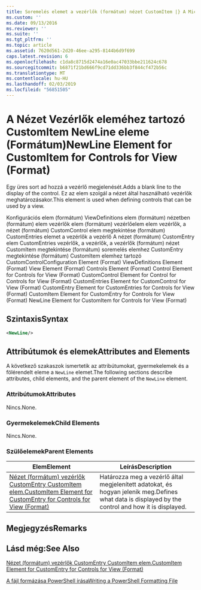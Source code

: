 ```yaml
---
title: Soremelés elemet a vezérlők (formátum) nézet CustomItem |} A Microsoft Docs
ms.custom: ''
ms.date: 09/13/2016
ms.reviewer: ''
ms.suite: ''
ms.tgt_pltfrm: ''
ms.topic: article
ms.assetid: 7620d561-2d20-46ee-a295-8144b6d9f699
caps.latest.revision: 6
ms.openlocfilehash: c1da8c8715d2474a16e0ac47033bbe211624c678
ms.sourcegitcommit: b6871f21bd666f9cd71dd336bb3f844cf472b56c
ms.translationtype: MT
ms.contentlocale: hu-HU
ms.lasthandoff: 02/03/2019
ms.locfileid: "56851505"
---
```

# <a name="newline-element-for-customitem-for-controls-for-view-format"></a><span data-ttu-id="e1f9c-102">A Nézet Vezérlők eleméhez tartozó CustomItem NewLine eleme (Formátum)</span><span class="sxs-lookup"><span data-stu-id="e1f9c-102">NewLine Element for CustomItem for Controls for View (Format)</span></span>

<span data-ttu-id="e1f9c-103">Egy üres sort ad hozzá a vezérlő megjelenését.</span><span class="sxs-lookup"><span data-stu-id="e1f9c-103">Adds a blank line to the display of the control.</span></span> <span data-ttu-id="e1f9c-104">Ez az elem szolgál a nézet által használható vezérlők meghatározásakor.</span><span class="sxs-lookup"><span data-stu-id="e1f9c-104">This element is used when defining controls that can be used by a view.</span></span>

<span data-ttu-id="e1f9c-105">Konfigurációs elem (formátum) ViewDefinitions elem (formátum) nézetben (formátum) elem vezérlők elem (formátum) vezérlőelem elem vezérlők, a nézet (formátum) CustomControl elem megtekintése (formátum) CustomEntries elemet a vezérlők a vezérlő A nézet (formátum) CustomEntry elem CustomEntries vezérlők, a vezérlők, a vezérlők (formátum) nézet CustomItem megtekintése (formátum) soremelés elemhez CustomEntry megtekintése (formátum) CustomItem elemhez tartozó CustomControl</span><span class="sxs-lookup"><span data-stu-id="e1f9c-105">Configuration Element (Format) ViewDefinitions Element (Format) View Element (Format) Controls Element (Format) Control Element for Controls for View (Format) CustomControl Element for Control for Controls for View (Format) CustomEntries Element for CustomControl for View (Format) CustomEntry Element for CustomEntries for Controls for View (Format) CustomItem Element for CustomEntry for Controls for View (Format) NewLine Element for CustomItem for Controls for View (Format)</span></span>

## <a name="syntax"></a><span data-ttu-id="e1f9c-106">Szintaxis</span><span class="sxs-lookup"><span data-stu-id="e1f9c-106">Syntax</span></span>

```xml
<NewLine/>
```

## <a name="attributes-and-elements"></a><span data-ttu-id="e1f9c-107">Attribútumok és elemek</span><span class="sxs-lookup"><span data-stu-id="e1f9c-107">Attributes and Elements</span></span>

<span data-ttu-id="e1f9c-108">A következő szakaszok ismertetik az attribútumokat, gyermekelemek és a fölérendelt eleme a `NewLine` elemet.</span><span class="sxs-lookup"><span data-stu-id="e1f9c-108">The following sections describe attributes, child elements, and the parent element of the `NewLine` element.</span></span>

### <a name="attributes"></a><span data-ttu-id="e1f9c-109">Attribútumok</span><span class="sxs-lookup"><span data-stu-id="e1f9c-109">Attributes</span></span>

<span data-ttu-id="e1f9c-110">Nincs.</span><span class="sxs-lookup"><span data-stu-id="e1f9c-110">None.</span></span>

### <a name="child-elements"></a><span data-ttu-id="e1f9c-111">Gyermekelemek</span><span class="sxs-lookup"><span data-stu-id="e1f9c-111">Child Elements</span></span>

<span data-ttu-id="e1f9c-112">Nincs.</span><span class="sxs-lookup"><span data-stu-id="e1f9c-112">None.</span></span>

### <a name="parent-elements"></a><span data-ttu-id="e1f9c-113">Szülőelemek</span><span class="sxs-lookup"><span data-stu-id="e1f9c-113">Parent Elements</span></span>

|<span data-ttu-id="e1f9c-114">Elem</span><span class="sxs-lookup"><span data-stu-id="e1f9c-114">Element</span></span>|<span data-ttu-id="e1f9c-115">Leírás</span><span class="sxs-lookup"><span data-stu-id="e1f9c-115">Description</span></span>|
|-------------|-----------------|
|[<span data-ttu-id="e1f9c-116">Nézet (formátum) vezérlők CustomEntry CustomItem elem.</span><span class="sxs-lookup"><span data-stu-id="e1f9c-116">CustomItem Element for CustomEntry for Controls for View (Format)</span></span>](./customitem-element-for-customentry-for-controls-for-view-format.md)|<span data-ttu-id="e1f9c-117">Határozza meg a vezérlő által megjelenített adatokat, és hogyan jelenik meg.</span><span class="sxs-lookup"><span data-stu-id="e1f9c-117">Defines what data is displayed by the control and how it is displayed.</span></span>|

## <a name="remarks"></a><span data-ttu-id="e1f9c-118">Megjegyzés</span><span class="sxs-lookup"><span data-stu-id="e1f9c-118">Remarks</span></span>

## <a name="see-also"></a><span data-ttu-id="e1f9c-119">Lásd még:</span><span class="sxs-lookup"><span data-stu-id="e1f9c-119">See Also</span></span>

[<span data-ttu-id="e1f9c-120">Nézet (formátum) vezérlők CustomEntry CustomItem elem.</span><span class="sxs-lookup"><span data-stu-id="e1f9c-120">CustomItem Element for CustomEntry for Controls for View (Format)</span></span>](./customitem-element-for-customentry-for-controls-for-view-format.md)

[<span data-ttu-id="e1f9c-121">A fájl formázása PowerShell írása</span><span class="sxs-lookup"><span data-stu-id="e1f9c-121">Writing a PowerShell Formatting File</span></span>](./writing-a-powershell-formatting-file.md)
